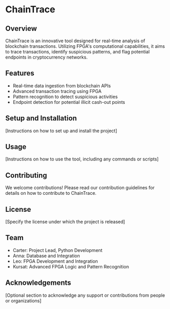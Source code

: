 # ChainTrace

## Overview
ChainTrace is an innovative tool designed for real-time analysis of blockchain transactions. Utilizing FPGA's computational capabilities, it aims to trace transactions, identify suspicious patterns, and flag potential endpoints in cryptocurrency networks.

## Features
- Real-time data ingestion from blockchain APIs
- Advanced transaction tracing using FPGA
- Pattern recognition to detect suspicious activities
- Endpoint detection for potential illicit cash-out points

## Setup and Installation
[Instructions on how to set up and install the project]

## Usage
[Instructions on how to use the tool, including any commands or scripts]

## Contributing
We welcome contributions! Please read our contribution guidelines for details on how to contribute to ChainTrace.

## License
[Specify the license under which the project is released]

## Team
- Carter: Project Lead, Python Development
- Anna: Database and Integration
- Leo: FPGA Development and Integration
- Kursat: Advanced FPGA Logic and Pattern Recognition

## Acknowledgements
[Optional section to acknowledge any support or contributions from people or organizations]

